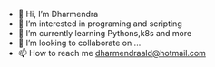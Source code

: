 - 👋 Hi, I’m Dharmendra
- 👀 I’m interested in programing and scripting
- 🌱 I’m currently learning Pythons,k8s and more
- 💞️ I’m looking to collaborate on ...
- 📫 How to reach me dharmendraald@hotmail.com
